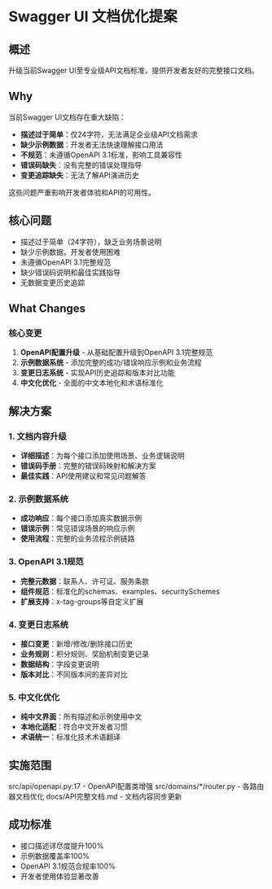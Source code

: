 # Swagger UI 文档优化提案

## 概述

升级当前Swagger UI至专业级API文档标准，提供开发者友好的完整接口文档。

## Why

当前Swagger UI文档存在重大缺陷：
- **描述过于简单**：仅24字符，无法满足企业级API文档需求
- **缺少示例数据**：开发者无法快速理解接口用法
- **不规范**：未遵循OpenAPI 3.1标准，影响工具兼容性
- **错误码缺失**：没有完整的错误处理指导
- **变更追踪缺失**：无法了解API演进历史

这些问题严重影响开发者体验和API的可用性。

## 核心问题

- 描述过于简单（24字符），缺乏业务场景说明
- 缺少示例数据，开发者使用困难
- 未遵循OpenAPI 3.1完整规范
- 缺少错误码说明和最佳实践指导
- 无数据变更历史追踪

## What Changes

### 核心变更

1. **OpenAPI配置升级** - 从基础配置升级到OpenAPI 3.1完整规范
2. **示例数据系统** - 添加完整的成功/错误响应示例和业务流程
3. **变更日志系统** - 实现API历史追踪和版本对比功能
4. **中文化优化** - 全面的中文本地化和术语标准化

## 解决方案

### 1. 文档内容升级
- **详细描述**：为每个接口添加使用场景、业务逻辑说明
- **错误码手册**：完整的错误码映射和解决方案
- **最佳实践**：API使用建议和常见问题解答

### 2. 示例数据系统
- **成功响应**：每个接口添加真实数据示例
- **错误示例**：常见错误场景的响应示例
- **使用流程**：完整的业务流程示例链路

### 3. OpenAPI 3.1规范
- **完整元数据**：联系人、许可证、服务条款
- **组件规范**：标准化的schemas、examples、securitySchemes
- **扩展支持**：x-tag-groups等自定义扩展

### 4. 变更日志系统
- **接口变更**：新增/修改/删除接口历史
- **业务规则**：积分规则、奖励机制变更记录
- **数据结构**：字段变更说明
- **版本对比**：不同版本间的差异对比

### 5. 中文化优化
- **纯中文界面**：所有描述和示例使用中文
- **本地化适配**：符合中文开发者习惯
- **术语统一**：标准化技术术语翻译

## 实施范围

src/api/openapi.py:17 - OpenAPI配置类增强
src/domains/*/router.py - 各路由器文档优化
docs/API完整文档.md - 文档内容同步更新

## 成功标准

- 接口描述详尽度提升100%
- 示例数据覆盖率100%
- OpenAPI 3.1规范合规率100%
- 开发者使用体验显著改善